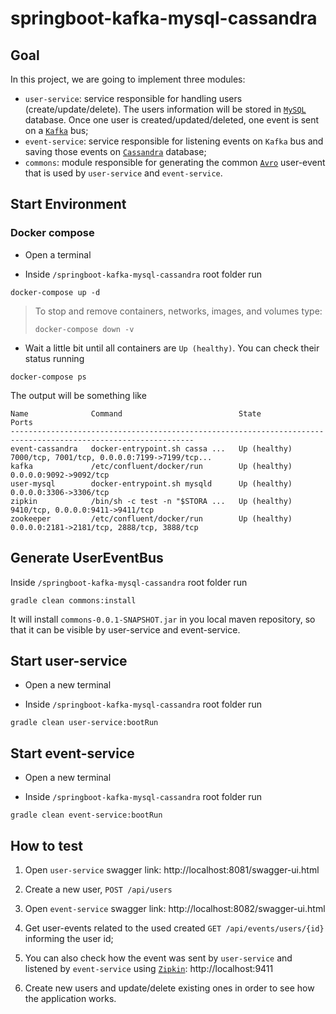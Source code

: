 # springboot-kafka-mysql-cassandra

## Goal

In this project, we are going to implement three modules:
- `user-service`: service responsible for handling users (create/update/delete). The users information will be stored in [`MySQL`](https://www.mysql.com) database.
Once one user is created/updated/deleted, one event is sent on a [`Kafka`](https://kafka.apache.org) bus;
- `event-service`: service responsible for listening events on `Kafka` bus and saving those events on [`Cassandra`](http://cassandra.apache.org) database;
- `commons`: module responsible for generating the common [`Avro`](https://avro.apache.org) user-event that is used by `user-service` and `event-service`. 

## Start Environment

### Docker compose

- Open a terminal

- Inside `/springboot-kafka-mysql-cassandra` root folder run
```
docker-compose up -d
```
> To stop and remove containers, networks, images, and volumes type:
> ```
> docker-compose down -v
> ```

- Wait a little bit until all containers are `Up (healthy)`. You can check their status running
```
docker-compose ps
```
The output will be something like
```
Name              Command                          State          Ports
---------------------------------------------------------------------------------------------------------------
event-cassandra   docker-entrypoint.sh cassa ...   Up (healthy)   7000/tcp, 7001/tcp, 0.0.0.0:7199->7199/tcp...
kafka             /etc/confluent/docker/run        Up (healthy)   0.0.0.0:9092->9092/tcp
user-mysql        docker-entrypoint.sh mysqld      Up (healthy)   0.0.0.0:3306->3306/tcp
zipkin            /bin/sh -c test -n "$STORA ...   Up (healthy)   9410/tcp, 0.0.0.0:9411->9411/tcp
zookeeper         /etc/confluent/docker/run        Up (healthy)   0.0.0.0:2181->2181/tcp, 2888/tcp, 3888/tcp
```

## Generate UserEventBus

Inside `/springboot-kafka-mysql-cassandra` root folder run
```
gradle clean commons:install
```
It will install `commons-0.0.1-SNAPSHOT.jar` in you local maven repository, so that it can be visible by user-service and event-service.

## Start user-service

- Open a new terminal

- Inside `/springboot-kafka-mysql-cassandra` root folder run
```
gradle clean user-service:bootRun
```

## Start event-service

- Open a new terminal

- Inside `/springboot-kafka-mysql-cassandra` root folder run
```
gradle clean event-service:bootRun
```

## How to test

1. Open `user-service` swagger link: http://localhost:8081/swagger-ui.html

2. Create a new user, `POST /api/users`

3. Open `event-service` swagger link: http://localhost:8082/swagger-ui.html

4. Get user-events related to the used created `GET /api/events/users/{id}` informing the user id;

5. You can also check how the event was sent by `user-service` and listened by `event-service` using [`Zipkin`](https://zipkin.io): http://localhost:9411

6. Create new users and update/delete existing ones in order to see how the application works. 
